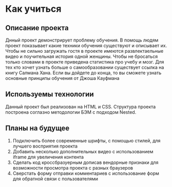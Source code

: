 # Как учиться

## Описание проекта
Днный проект демонстрирует проблему обучения. В помощь людям проект показывает какие техники обучения существуют и описывает их. Чтобы не сильно загружать гостя в проекте имеются развлектаельные видео и поучительная история одной женщины.
Чтобы не бросаться только словами в проекте приведена статистика про учебу и мозг. 
Для тех кто хочет узнать больше о самообразовании существует ссылка на книгу Салмана Хана. 
Если вы дойдете до конца, то вы сможете узнать основные принципы обучения от Джоша Кауфмана

## Используемы технологии
Данный проект был реализован на HTML и CSS. Структура проекта построена соглазно методологии БЭМ с подходом Nested. 

## Планы на будущее
1. Подключить более современные шрифты, с помощью стилей, для лучшего восприятия проекта
2. Добавить несколько дополнительных видео с использованием iframe для увеличения контента
3. Сделать код кроссбразуерным дописав вендорные признаки для возможности просмотра проекта с разных браузеров
4. Сверстать форму отправки комментариев с использование форм для обратной связи с пользователями
